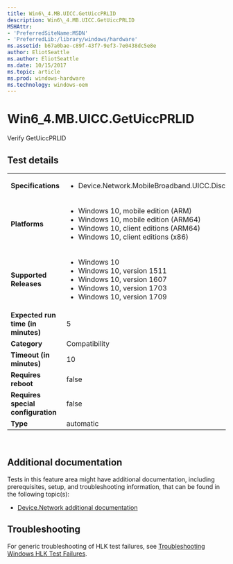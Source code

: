 ```yaml
---
title: Win6\_4.MB.UICC.GetUiccPRLID
description: Win6\_4.MB.UICC.GetUiccPRLID
MSHAttr:
- 'PreferredSiteName:MSDN'
- 'PreferredLib:/library/windows/hardware'
ms.assetid: b67a0bae-c89f-43f7-9ef3-7e0438dc5e8e
author: EliotSeattle
ms.author: EliotSeattle
ms.date: 10/15/2017
ms.topic: article
ms.prod: windows-hardware
ms.technology: windows-oem
---
```


# <span id="p_hlk_test.2b7c12ae-6652-4249-8690-83d0064b310a"></span>Win6\_4.MB.UICC.GetUiccPRLID


Verify GetUiccPRLID

## Test details
|||
|---|---|
| **Specifications**  | <ul><li>Device.Network.MobileBroadband.UICC.Discretional</li></ul> |  
| **Platforms**   | <ul><li>Windows 10, mobile edition (ARM)</li><li>Windows 10, mobile edition (ARM64)</li><li>Windows 10, client editions (ARM64)</li><li>Windows 10, client editions (x86)</li></ul> |
| **Supported Releases** | <ul><li>Windows 10</li><li>Windows 10, version 1511</li><li>Windows 10, version 1607</li><li>Windows 10, version 1703</li><li>Windows 10, version 1709</li></ul> |
|**Expected run time (in minutes)**| 5 |
|**Category**| Compatibility |
|**Timeout (in minutes)**| 10 |
|**Requires reboot**| false |
|**Requires special configuration**| false |
|**Type**| automatic |

 

## <span id="Additional_documentation"></span><span id="additional_documentation"></span><span id="ADDITIONAL_DOCUMENTATION"></span>Additional documentation


Tests in this feature area might have additional documentation, including prerequisites, setup, and troubleshooting information, that can be found in the following topic(s):

-   [Device.Network additional documentation](device-network-additional-documentation.md)

## <span id="Troubleshooting"></span><span id="troubleshooting"></span><span id="TROUBLESHOOTING"></span>Troubleshooting


For generic troubleshooting of HLK test failures, see [Troubleshooting Windows HLK Test Failures](..\user\troubleshooting-windows-hlk-test-failures.md).

 

 






